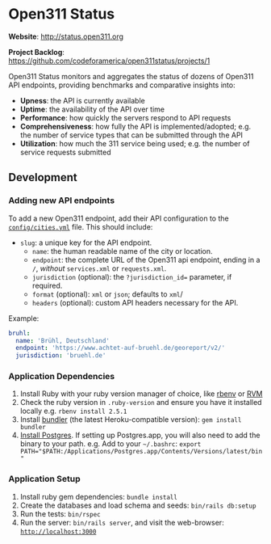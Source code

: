 Open311 Status
==============

**Website**: http://status.open311.org

**Project Backlog**: https://github.com/codeforamerica/open311status/projects/1 

Open311 Status monitors and aggregates the status of dozens of Open311 API endpoints, providing benchmarks and comparative insights into:

- **Upness**: the API is currently available
- **Uptime**: the availability of the API over time
- **Performance**: how quickly the servers respond to API requests
- **Comprehensiveness**: how fully the API is implemented/adopted; e.g. the number of service types that can be submitted through the API
- **Utilization**: how much the 311 service being used; e.g. the number of service requests submitted

## Development

### Adding new API endpoints

To add a new Open311 endpoint, add their API configuration to the [`config/cities.yml`](config/cities.yml) file. This should include:
- `slug`: a unique key for the API endpoint.
    - `name`: the human readable name of the city or location.
    - `endpoint`: the complete URL of the Open311 api endpoint, ending in a `/`, _without_ `services.xml` or `requests.xml`.
    - `jurisdiction` (optional): the `?jurisdiction_id=` parameter, if required.
    - `format` (optional): `xml` or `json`; defaults to `xml`/
    - `headers` (optional): custom API headers necessary for the API.

Example:

```yml
bruhl:
  name: 'Brühl, Deutschland'
  endpoint: 'https://www.achtet-auf-bruehl.de/georeport/v2/'
  jurisdiction: 'bruehl.de'
```

### Application Dependencies
1. Install Ruby with your ruby version manager of choice, like [rbenv](https://github.com/rbenv/rbenv) or [RVM](https://github.com/codeforamerica/howto/blob/master/Ruby.md)
2. Check the ruby version in `.ruby-version` and ensure you have it installed locally e.g. `rbenv install 2.5.1`
3. Install [bundler](https://bundler.io/) (the latest Heroku-compatible version): `gem install bundler`
4. [Install Postgres](https://github.com/codeforamerica/howto/blob/master/PostgreSQL.md). If setting up Postgres.app, you will also need to add the binary to your path. e.g. Add to your `~/.bashrc`:
`export PATH="$PATH:/Applications/Postgres.app/Contents/Versions/latest/bin"`

### Application Setup

1. Install ruby gem dependencies: `bundle install`
2. Create the databases and load schema and seeds: `bin/rails db:setup`
3. Run the tests: `bin/rspec`
4. Run the server: `bin/rails server`, and visit the web-browser: [`http://localhost:3000`](http://localhost:3000)

